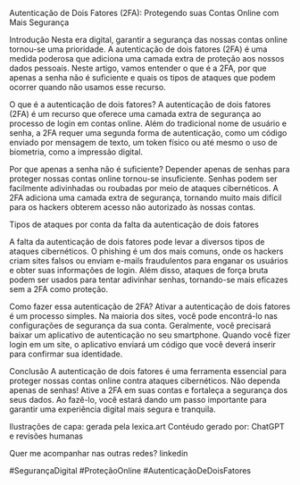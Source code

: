 Autenticação de Dois Fatores (2FA): Protegendo suas Contas Online com Mais Segurança

Introdução
Nesta era digital, garantir a segurança das nossas contas online tornou-se uma prioridade. A autenticação de dois fatores (2FA) é uma medida poderosa que adiciona uma camada extra de proteção aos nossos dados pessoais. Neste artigo, vamos entender o que é a 2FA, por que apenas a senha não é suficiente e quais os tipos de ataques que podem ocorrer quando não usamos esse recurso.

O que é a autenticação de dois fatores?
A autenticação de dois fatores (2FA) é um recurso que oferece uma camada extra de segurança ao processo de login em contas online. Além do tradicional nome de usuário e senha, a 2FA requer uma segunda forma de autenticação, como um código enviado por mensagem de texto, um token físico ou até mesmo o uso de biometria, como a impressão digital.

Por que apenas a senha não é suficiente?
Depender apenas de senhas para proteger nossas contas online tornou-se insuficiente. Senhas podem ser facilmente adivinhadas ou roubadas por meio de ataques cibernéticos. A 2FA adiciona uma camada extra de segurança, tornando muito mais difícil para os hackers obterem acesso não autorizado às nossas contas.

Tipos de ataques por conta da falta da autenticação de dois fatores

A falta da autenticação de dois fatores pode levar a diversos tipos de ataques cibernéticos. O phishing é um dos mais comuns, onde os hackers criam sites falsos ou enviam e-mails fraudulentos para enganar os usuários e obter suas informações de login. Além disso, ataques de força bruta podem ser usados para tentar adivinhar senhas, tornando-se mais eficazes sem a 2FA como proteção.

Como fazer essa autenticação de 2FA?
Ativar a autenticação de dois fatores é um processo simples. Na maioria dos sites, você pode encontrá-lo nas configurações de segurança da sua conta. Geralmente, você precisará baixar um aplicativo de autenticação no seu smartphone. Quando você fizer login em um site, o aplicativo enviará um código que você deverá inserir para confirmar sua identidade.

Conclusão
A autenticação de dois fatores é uma ferramenta essencial para proteger nossas contas online contra ataques cibernéticos. Não dependa apenas de senhas! Ative a 2FA em suas contas e fortaleça a segurança dos seus dados. Ao fazê-lo, você estará dando um passo importante para garantir uma experiência digital mais segura e tranquila.

Ilustrações de capa: gerada pela lexica.art
Contéudo gerado por: ChatGPT e revisões humanas

Quer me acompanhar nas outras redes?
linkedin

#SegurançaDigital #ProteçãoOnline #AutenticaçãoDeDoisFatores
